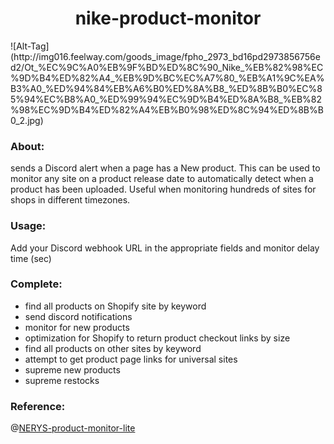 <h1 align="center">nike-product-monitor</h1>
![Alt-Tag](http://img016.feelway.com/goods_image/fpho_2973_bd16pd2973856756ed2/Ot_%EC%9C%A0%EB%9F%BD%ED%8C%90_Nike_%EB%82%98%EC%9D%B4%ED%82%A4_%EB%9D%BC%EC%A7%80_%EB%A1%9C%EA%B3%A0_%ED%94%84%EB%A6%B0%ED%8A%B8_%ED%8B%B0%EC%85%94%EC%B8%A0_%ED%99%94%EC%9D%B4%ED%8A%B8_%EB%82%98%EC%9D%B4%ED%82%A4%EB%B0%98%ED%8C%94%ED%8B%B0_2.jpg)

### About:
sends a Discord alert when a page has a New product. 
This can be used to monitor any site on a product release date to automatically detect 
when a product has been uploaded. Useful when monitoring hundreds of sites for shops in different timezones.

### Usage:
Add your Discord webhook URL in the appropriate fields and monitor delay time (sec)

### Complete:
- find all products on Shopify site by keyword
- send discord notifications
- monitor for new products
- optimization for Shopify to return product checkout links by size
- find all products on other sites by keyword
- attempt to get product page links for universal sites
- supreme new products
- supreme restocks

### Reference:
@[NERYS-product-monitor-lite](https://github.com/Snivyn/NERYS-product-monitor-lite)
